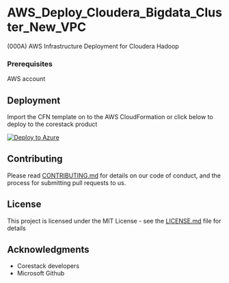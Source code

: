 
# AWS_Deploy_Cloudera_Bigdata_Cluster_New_VPC

(000A) AWS Infrastructure Deployment for Cloudera Hadoop

### Prerequisites

AWS account

## Deployment

Import the CFN template on to the AWS CloudFormation or click below to deploy to the corestack product 

[![Deploy to Azure](http://img4.imagetitan.com/img4/small/20/20_deploybutton.svg.png)](http://qa.corestack.io/heatstack/templates?repositories=github&url=https://raw.githubusercontent.com/corestacklabs/Templates/master/AWS_Deploy_Cloudera_Bigdata_Cluster_New_VPC/AWS_Deploy_Cloudera_Bigdata_Cluster_New_VPC_content.json&engine=mistral&type[0]=Cloud&type[1]=Monitoring&classification[0]=Provisioning&classification[1]=Configure&scope=tenant#/mytemplates)

## Contributing

Please read [CONTRIBUTING.md](https://gist.github.com/karthick-kk/30e4fd3f279492b4f040d5cd569d21d0) for details on our code of conduct, and the process for submitting pull requests to us.

## License

This project is licensed under the MIT License - see the [LICENSE.md](LICENSE.md) file for details

## Acknowledgments

* Corestack developers
* Microsoft Github

